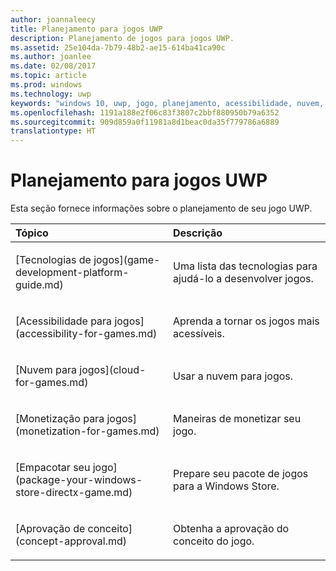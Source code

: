 ```yaml
---
author: joannaleecy
title: Planejamento para jogos UWP
description: Planejamento de jogos para jogos UWP.
ms.assetid: 25e104da-7b79-48b2-ae15-614ba41ca90c
ms.author: joanlee
ms.date: 02/08/2017
ms.topic: article
ms.prod: windows
ms.technology: uwp
keywords: "windows 10, uwp, jogo, planejamento, acessibilidade, nuvem, monetizar, pacote, tecnologia, conceito, aprovação"
ms.openlocfilehash: 1191a188e2f06c83f3807c2bbf880950b79a6352
ms.sourcegitcommit: 909d859a0f11981a8d1beac0da35f779786a6889
translationtype: HT
---
```

# <a name="planning-for-uwp-games"></a>Planejamento para jogos UWP

Esta seção fornece informações sobre o planejamento de seu jogo UWP.

<table>
<colgroup>
<col width="50%" />
<col width="50%" />
</colgroup>
<thead>
<tr class="header">
<th align="left">Tópico</th>
<th align="left">Descrição</th>
</tr>
</thead>
<tbody>
<tr class="odd">
<td align="left"><p>[Tecnologias de jogos](game-development-platform-guide.md)</p></td>
<td align="left"><p>Uma lista das tecnologias para ajudá-lo a desenvolver jogos.</p></td>
</tr>
<tr class="even">
<td align="left"><p>[Acessibilidade para jogos](accessibility-for-games.md)</p></td>
<td align="left"><p>Aprenda a tornar os jogos mais acessíveis.</p></td>
</tr>
<tr class="odd">
<td align="left"><p>[Nuvem para jogos](cloud-for-games.md)</p></td>
<td align="left"><p>Usar a nuvem para jogos.</p></td>
</tr>
<tr class="even">
<td align="left"><p>[Monetização para jogos](monetization-for-games.md)</p></td>
<td align="left"><p>Maneiras de monetizar seu jogo.</p></td>
</tr>
<tr class="odd">
<td align="left"><p>[Empacotar seu jogo](package-your-windows-store-directx-game.md)</p></td>
<td align="left"><p>Prepare seu pacote de jogos para a Windows Store.</p></td>
</tr>
<tr class="even">
<td align="left"><p>[Aprovação de conceito](concept-approval.md)</p></td>
<td align="left"><p>Obtenha a aprovação do conceito do jogo.</p></td>
</tr>
</tbody>
</table>
 

 

 




